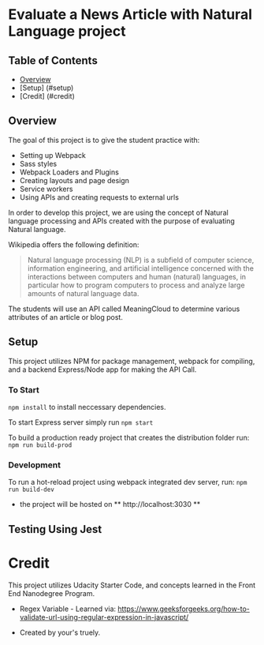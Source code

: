 # Evaluate a News Article with Natural Language project

## Table of Contents

* [Overview](#overview)
* [Setup] (#setup)
* [Credit] (#credit)

## Overview

The goal of this project is to give the student practice with:
- Setting up Webpack
- Sass styles
- Webpack Loaders and Plugins
- Creating layouts and page design
- Service workers
- Using APIs and creating requests to external urls

In order to develop this project, we are using the concept of Natural language processing and APIs created with the purpose of evaluating Natural language. 

Wikipedia offers the following definition: 

> Natural language processing (NLP) is a subfield of computer science, information engineering, and artificial intelligence concerned with the interactions between computers and human (natural) languages, in particular how to program computers to process and analyze large amounts of natural language data.

The students will use an API called MeaningCloud to determine various attributes of an article or blog post.


## Setup

This project utilizes NPM for package management, webpack for compiling,  and a backend Express/Node app for making the API Call. 

### To Start
`npm install` to install neccessary dependencies. 

To start Express server simply run 
`npm start`

To build a production ready project that creates the distribution folder run:
`npm run build-prod`


### Development

To run a hot-reload project using webpack integrated dev server, run:
`npm run build-dev`

- the project will be hosted on ** http://localhost:3030 **

## Testing Using Jest


# Credit

This project utilizes Udacity Starter Code, and concepts learned in the Front End Nanodegree Program. 

- Regex Variable - Learned via: https://www.geeksforgeeks.org/how-to-validate-url-using-regular-expression-in-javascript/





- Created by your's truely. 




